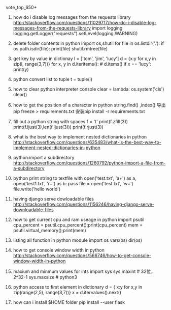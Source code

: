 
vote_top_650+

1. how do i disable log messages from the requests library
http://stackoverflow.com/questions/11029717/how-do-i-disable-log-messages-from-the-requests-library
import logging
logging.getLogger("requests").setLevel(logging.WARNING)
2. delete folder contents in python
import os,shutil
for file in os.listdir('.'):
    if os.path.isdir(file):
        print(file)
        shutil.rmtree(file)
3. get key by value in dictionay
l = ['tom', 'jim', 'lucy']
d = {x:y for x,y in zip(l, range(3,7))}
for x, y in d.iteritems(): # d.items()
    if x == 'lucy':
        print(y)
4. python convert list to tuple
t = tuple(l)
5. how to clear python interpreter console
clear = lambda: os.system('cls')
clear()
6. how to get the position of a character in python
string.find() ,index()
导出pip freeze > requirements.txt
安装pip install -r requirements.txt

1. fill out a python string with spaces
f = 't'
print(f.zfill(3))
print(f.ljust(3),len(f.ljust(3)))
print(f.rjust(3))
2. what is the best way to implement nested dictionaries in python
http://stackoverflow.com/questions/635483/what-is-the-best-way-to-implement-nested-dictionaries-in-python
3. python:import a subdirectory
http://stackoverflow.com/questions/1260792/python-import-a-file-from-a-subdirectory
4. python print string to textfile
with open('test.txt', 'a+') as a, open('test1.txt', 'r+') as b:
    pass
file = open('test.txt', 'w+')
file.write('hello world')
5. having django serve dowloadable files
http://stackoverflow.com/questions/1156246/having-django-serve-downloadable-files
6. how to get current cpu and ram useage in python
import psutil
cpu_percent = psutil.cpu_percent();print(cpu_percent)
mem = psutil.virtual_memory();print(mem)
7. listing all function in python module
import os
vars(os)
dir(os)
8. how to get console window width in python
http://stackoverflow.com/questions/566746/how-to-get-console-window-width-in-python
9. maxium and minmum values for ints
import sys
sys.maxint # 32位，2^32-1
sys.maxsize # python3
10. python access to first element in dictionary
d = { x:y for x,y in zip(range(2,5), range(3,7))}
x = d.itervalues().next()
11. how can i install $HOME folder
pip install --user flask
